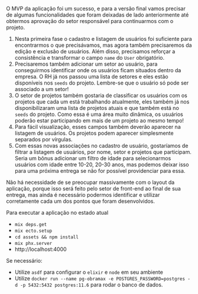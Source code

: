 O MVP da aplicação foi um sucesso, e para a versão final vamos precisar de algumas funcionalidades que foram deixadas de lado anteriormente até obtermos aprovação do setor responsável para continuarmos com o projeto.

1. Nesta primeira fase o cadastro e listagem de usuários foi suficiente para encontrarmos o que precisávamos, mas agora também precisaremos da edição e exclusão de usuários. Além disso, precisamos reforçar a consistência e transformar o campo `name` do `User` obrigatório.
2. Precisaremos também adicionar um setor ao usuário, para conseguirmos identificar onde os usuários ficam situados dentro da empresa. O RH já nos passou uma lista de setores e eles estão disponíveis nos `seeds` do projeto. Lembre-se que o usuário só pode ser associado a um setor!
3. O setor de projetos também gostaria de classificar os usuários com os projetos que cada um está trabalhando atualmente, eles também já nos disponibilizaram uma lista de projetos atuais e que também está no `seeds` do projeto. Como essa é uma área muito dinâmica, os usuários poderão estar participando em mais de um projeto ao mesmo tempo!
4. Para fácil visualização, esses campos também deverão aparecer na listagem de usuários. Os projetos podem aparecer simplesmente separados por vírgulas.
5. Com essas novas associações no cadastro de usuário, gostaríamos de filtrar a listagem de usuários, por nome, setor e projetos que participam. Seria um bõnus adicionar um filtro de idade para selecionarmos usuários com idade entre 10-20, 20-30 anos, mas podemos deixar isso para uma próxima entrega se não for possível providenciar para essa.

Não há necessidade de se preocupar massivamente com o layout da aplicação, porque isso será feito pelo setor de front-end ao final de sua entrega, mas ainda é necessário podermos identificar e utilizar corretamente cada um dos pontos que foram desenvolvidos.

Para executar a aplicação no estado atual

  * `mix deps.get`
  * `mix ecto.setup`
  * `cd assets && npm install`
  * `mix phx.server`
  * http://localhost:4000

Se necessário:

  * Utilize `asdf` para configurar o `elixir` e `node` em seu ambiente
  * Utilize `docker run --name pg-obramax -e POSTGRES_PASSWORD=postgres -d -p 5432:5432 postgres:11.6` para rodar o banco de dados.
